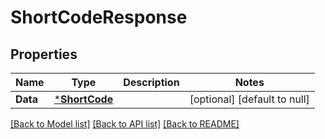 # ShortCodeResponse

## Properties
Name | Type | Description | Notes
------------ | ------------- | ------------- | -------------
**Data** | [***ShortCode**](ShortCode.md) |  | [optional] [default to null]

[[Back to Model list]](../README.md#documentation-for-models) [[Back to API list]](../README.md#documentation-for-api-endpoints) [[Back to README]](../README.md)

